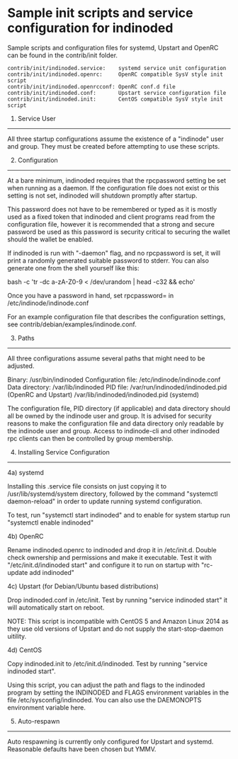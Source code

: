 Sample init scripts and service configuration for indinoded
==========================================================

Sample scripts and configuration files for systemd, Upstart and OpenRC
can be found in the contrib/init folder.

    contrib/init/indinoded.service:    systemd service unit configuration
    contrib/init/indinoded.openrc:     OpenRC compatible SysV style init script
    contrib/init/indinoded.openrcconf: OpenRC conf.d file
    contrib/init/indinoded.conf:       Upstart service configuration file
    contrib/init/indinoded.init:       CentOS compatible SysV style init script

1. Service User
---------------------------------

All three startup configurations assume the existence of a "indinode" user
and group.  They must be created before attempting to use these scripts.

2. Configuration
---------------------------------

At a bare minimum, indinoded requires that the rpcpassword setting be set
when running as a daemon.  If the configuration file does not exist or this
setting is not set, indinoded will shutdown promptly after startup.

This password does not have to be remembered or typed as it is mostly used
as a fixed token that indinoded and client programs read from the configuration
file, however it is recommended that a strong and secure password be used
as this password is security critical to securing the wallet should the
wallet be enabled.

If indinoded is run with "-daemon" flag, and no rpcpassword is set, it will
print a randomly generated suitable password to stderr.  You can also
generate one from the shell yourself like this:

bash -c 'tr -dc a-zA-Z0-9 < /dev/urandom | head -c32 && echo'

Once you have a password in hand, set rpcpassword= in /etc/indinode/indinode.conf

For an example configuration file that describes the configuration settings,
see contrib/debian/examples/indinode.conf.

3. Paths
---------------------------------

All three configurations assume several paths that might need to be adjusted.

Binary:              /usr/bin/indinoded
Configuration file:  /etc/indinode/indinode.conf
Data directory:      /var/lib/indinoded
PID file:            /var/run/indinoded/indinoded.pid (OpenRC and Upstart)
                     /var/lib/indinoded/indinoded.pid (systemd)

The configuration file, PID directory (if applicable) and data directory
should all be owned by the indinode user and group.  It is advised for security
reasons to make the configuration file and data directory only readable by the
indinode user and group.  Access to indinode-cli and other indinoded rpc clients
can then be controlled by group membership.

4. Installing Service Configuration
-----------------------------------

4a) systemd

Installing this .service file consists on just copying it to
/usr/lib/systemd/system directory, followed by the command
"systemctl daemon-reload" in order to update running systemd configuration.

To test, run "systemctl start indinoded" and to enable for system startup run
"systemctl enable indinoded"

4b) OpenRC

Rename indinoded.openrc to indinoded and drop it in /etc/init.d.  Double
check ownership and permissions and make it executable.  Test it with
"/etc/init.d/indinoded start" and configure it to run on startup with
"rc-update add indinoded"

4c) Upstart (for Debian/Ubuntu based distributions)

Drop indinoded.conf in /etc/init.  Test by running "service indinoded start"
it will automatically start on reboot.

NOTE: This script is incompatible with CentOS 5 and Amazon Linux 2014 as they
use old versions of Upstart and do not supply the start-stop-daemon uitility.

4d) CentOS

Copy indinoded.init to /etc/init.d/indinoded. Test by running "service indinoded start".

Using this script, you can adjust the path and flags to the indinoded program by
setting the INDINODED and FLAGS environment variables in the file
/etc/sysconfig/indinoded. You can also use the DAEMONOPTS environment variable here.

5. Auto-respawn
-----------------------------------

Auto respawning is currently only configured for Upstart and systemd.
Reasonable defaults have been chosen but YMMV.
